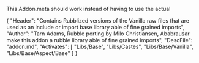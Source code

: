 This Addon.meta should work instead of having to use the actual


{	"Header": "Contains Rubblized versions of the Vanilla raw files that are used as an include or import base library able of fine grained imports",
	"Author": "Tarn Adams, Rubble porting by Milo Christiansen, Ababrausar make this addon a rubble library able of fine grained imports",
	"DescFile": "addon.md",
	"Activates": [
		"Libs/Base", 
		"Libs/Castes",
		"Libs/Base/Vanilla",
		"Libs/Base/Aspect/Base"
		]
}